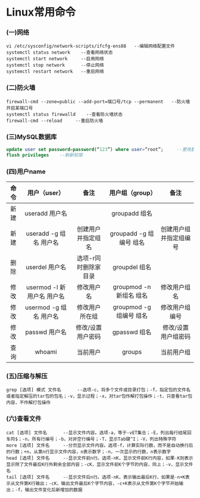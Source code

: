 # Linux常用命令
### (一)网络
```shell
vi /etc/sysconfig/network-scripts/ifcfg-ens88   --编辑网络配置文件
systemctl status network    --查看网络状态
systemctl start network     --启用网络  
systemctl stop network      --停止网络    
systemctl restart network   --重启网络
```

### (二)防火墙
```shell
firewall-cmd --zone=public --add-port=端口号/tcp --permanent   --防火墙开启某端口号
systemctl status firewalld    --查看防火墙状态
firewall-cmd --reload     --重启防火墙
```

### (三)MySQL数据库
```sql
update user set password=password(“123”) where user=“root”;     --更改数据库root用户密码
flush privileges    --刷新权限
```

### (四)用户name 
| 命令 | 用户（user） | 备注 | 用户组（group） | 备注
:-: | :-: | :-: | :-: | :-:
新建 | useradd 用户名 |  | groupadd 组名 | | 
新建 | useradd -g 组名 用户名 | 创建用户并指定组名 | groupadd -g 组编号 组名 | 创建用户组并指定组编号|
删除 | userdel 用户名 | 选项-r同时删除家目录 | groupdel 组名 | | 
修改 | usermod -l 新用户名 用户名 | 修改用户名 | groupmod -n 新组名 组名 | 修改用户组名|
修改 | usermod -g 组名 用户名 | 修改用户所在组 | groupmod -g 组编号 组名 | 修改用户组编号| 
修改 | passwd 用户名 | 修改/设置用户密码 | gpasswd 组名 | 修改/设置用户组密码|
查询 | whoami | 当前用户 | groups | 当前用户组| 

### (五)压缩与解压
```shell
grep [选项] 模式 文件名      --选项-c，将多个文件或目录打包；-f，指定包的文件名或者指定解压的tar包的包名；-v，显示过程；-x，对tar包作解打包操作；-t，只查看tar包内容，不作解打包操作

```

### (六)查看文件
```shell
cat [选项] 文件名      --显示文件内容。选项-a，等于-vET集合；-E，列出每行结尾回车符$；-n，所有行编号；-b，对非空行编号；-T，显示Tab键^I；-V，列出特殊字符
more [选项] 文件名     --分页显示文件内容。选项-f，计算实际行数，而不是自动换行后的行数；+n，从第n行显示文件内容，n表示数字；-n，一次显示的行数，n表示数字
head [选项] 文件名     --显示文件前n行。选项-nK，显示文件前K行内容，如果-K则表示显示除了文件最后K行外剩余全部内容；-cK，显示文件前K个字节的内容，同上；-v，显示文件名
tail [选项] 文件名     --显示文件后n行。选项-nK，表示输出最后K行，如果是-n+K表示从文件第K行输出；-cK，输出文件最后K个字节内容，-c+K表示从文件第K个字节开始输出；-f，输出文件变化后新增加的数据
```
